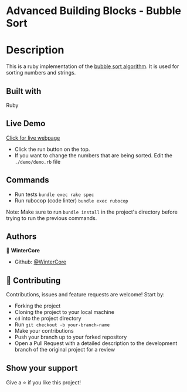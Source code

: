 # Advanced Building Blocks - Bubble Sort

# Description

This is a ruby implementation of the [bubble sort algorithm](https://en.wikipedia.org/wiki/Bubble_sort). It is used for sorting numbers and strings.

## Built with

Ruby

## Live Demo

[Click for live webpage](https://repl.it/@WinterCore/microverse-ruby-buble-sort#demo/demo.rb)

- Click the run button on the top.
- If you want to change the numbers that are being sorted. Edit the `./demo/demo.rb` file

## Commands

- Run tests `bundle exec rake spec`
- Run rubocop (code linter) `bundle exec rubocop`

Note: Make sure to run `bundle install` in the project's directory before trying to run the previous commands.

## Authors

👤 **WinterCore**

- Github: [@WinterCore](https://github.com/WinterCore)

## 🤝 Contributing

Contributions, issues and feature requests are welcome! Start by:

- Forking the project
- Cloning the project to your local machine
- `cd` into the project directory
- Run `git checkout -b your-branch-name`
- Make your contributions
- Push your branch up to your forked repository
- Open a Pull Request with a detailed description to the development branch of the original project for a review

## Show your support

Give a ⭐️ if you like this project!
